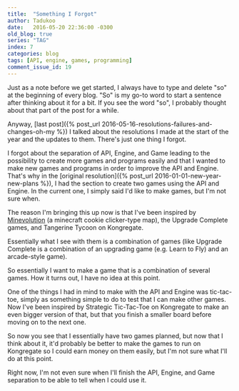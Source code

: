 ```yaml
---
title:  "Something I Forgot"
author: Tadukoo
date:   2016-05-20 22:36:00 -0300
old_blog: true
series: "TAG"
index: 7
categories: blog
tags: [API, engine, games, programming]
comment_issue_id: 19
---
```

Just as a note before we get started, I always have to type and delete "so" at the beginning of every blog. "So" is my go-to word to start a sentence after 
thinking about it for a bit. If you see the word "so", I probably thought about that part of the post for a while.

Anyway, [last post]({% post_url 2016-05-16-resolutions-failures-and-changes-oh-my %}) I talked about the resolutions I made at 
the start of the year and the updates to them. There's just one thing I forgot.

I forgot about the separation of API, Engine, and Game leading to the possibility to create more games and programs easily and that I wanted to make new 
games and programs in order to improve the API and Engine. That's why in the [original resolution]({% post_url 2016-01-01-new-year-new-plans %}), 
I had the section to create two games using the API and Engine. In the current one, I simply said I'd like to make games, but I'm not sure when.

The reason I'm bringing this up now is that I've been inspired by 
<a href="http://www.minecraftforum.net/forums/mapping-and-modding/maps/2231637-beta-minevolution-a-minecraft-incrementation-game">Minevolution</a> (a 
minecraft cookie clicker-type map), the Upgrade Complete games, and Tangerine Tycoon on Kongregate.

Essentially what I see with them is a combination of games (like Upgrade Complete is a combination of an upgrading game (e.g. Learn to Fly) and an 
arcade-style game).

So essentially I want to make a game that is a combination of several games. How it turns out, I have no idea at this point.

One of the things I had in mind to make with the API and Engine was tic-tac-toe, simply as something simple to do to test that I can make other games. Now 
I've been inspired by Strategic Tic-Tac-Toe on Kongregate to make an even bigger version of that, but that you finish a smaller board before moving on to the 
next one.

So now you see that I essentially have two games planned, but now that I think about it, it'd probably be better to make the games to run on Kongregate so I 
could earn money on them easily, but I'm not sure what I'll do at this point.

Right now, I'm not even sure when I'll finish the API, Engine, and Game separation to be able to tell when I could use it.
